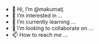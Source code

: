 - 👋 Hi, I’m @makumatj
- 👀 I’m interested in ...
- 🌱 I’m currently learning ...
- 💞️ I’m looking to collaborate on ...
- 📫 How to reach me ...

<!---
makumatj/makumatj is a ✨ special ✨ repository because its `README.md` (this file) appears on your GitHub profile.
You can click the Preview link to take a look at your changes.
--->
